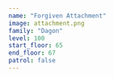 ```yaml
---
name: "Forgiven Attachment"
image: attachment.png
family: "Dagon"
level: 100
start_floor: 65
end_floor: 67
patrol: false
---
```

